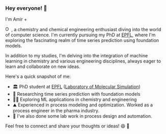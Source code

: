 ### Hey everyone! 👋

<!--
**amir-elahi/amir-elahi** is a ✨ _special_ ✨ repository because its `README.md` (this file) appears on your GitHub profile.

Here are some ideas to get you started:

- 🔭 I’m currently working on ...
- 🌱 I’m currently learning ...
- 👯 I’m looking to collaborate on ...
- 🤔 I’m looking for help with ...
- 💬 Ask me about ...
- 📫 How to reach me: ...
- 😄 Pronouns: ...
- ⚡ Fun fact: ...
-->

I'm Amir +
<!-- Add the ORCID image and link it to the my ORCID -->
[<img src="https://upload.wikimedia.org/wikipedia/commons/thumb/0/06/ORCID_iD.svg/1200px-ORCID_iD.svg.png" alt="ORCID" width="15" height="15">](https://orcid.org//0009-0001-5907-101X)
, a chemistry and chemical engineering enthusiast diving into the world of computer science. I'm currently pursuing my PhD at [EPFL](https://www.epfl.ch/en/), where I'm exploring the fascinating realm of time series prediction using foundation models.

In addition to my studies, I'm delving into the integration of machine learning in chemistry and various engineering disciplines, always eager to learn and collaborate on new ideas.

Here's a quick snapshot of me:
 - 🏛️ PhD student at [EPFL](https://www.epfl.ch/en/) ([Laboratory of Molecular Simulation](https://www.epfl.ch/labs/lsmo/))
 - 🔭 Researching time series prediction with foundation models
 - 🧗‍♂️ Exploring ML applications in chemistry and engineering
 - ⛰️ Experienced in process modeling and optimization. Worked as a process engineer in the pharma industry.
 - 🥼 I've also done some lab work in process design and automation. 

Feel free to connect and share your thoughts or ideas! 😄 💯
